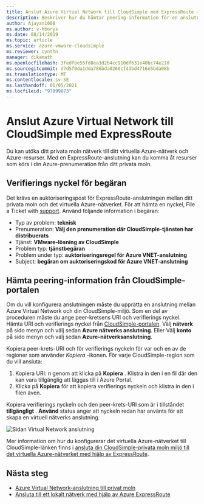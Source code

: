 ```yaml
---
title: Anslut Azure Virtual Network till CloudSimple med ExpressRoute – Azure VMware-lösning från CloudSimple
description: Beskriver hur du hämtar peering-information för en anslutning mellan det virtuella Azure-nätverket och din CloudSimple-miljö
author: Ajayan1008
ms.author: v-hborys
ms.date: 08/14/2019
ms.topic: article
ms.service: azure-vmware-cloudsimple
ms.reviewer: cynthn
manager: dikamath
ms.openlocfilehash: 3fedfbe55fd8ea3d2b4cc910df631e40bc74e210
ms.sourcegitcommit: d7d5f0da1dda786bda0260cf43bd4716e5bda08b
ms.translationtype: MT
ms.contentlocale: sv-SE
ms.lasthandoff: 01/05/2021
ms.locfileid: "97899073"
---
```

# <a name="connect-azure-virtual-network-to-cloudsimple-using-expressroute"></a>Anslut Azure Virtual Network till CloudSimple med ExpressRoute

Du kan utöka ditt privata moln nätverk till ditt virtuella Azure-nätverk och Azure-resurser. Med en ExpressRoute-anslutning kan du komma åt resurser som körs i din Azure-prenumeration från ditt privata moln.

## <a name="request-authorization-key"></a>Verifierings nyckel för begäran

Det krävs en auktoriseringspost för ExpressRoute-anslutningen mellan ditt privata moln och det virtuella Azure-nätverket. För att hämta en nyckel, File a Ticket with <a href="https://portal.azure.com/#blade/Microsoft_Azure_Support/HelpAndSupportBlade/newsupportrequest" target="_blank">support</a>.  Använd följande information i begäran:

* Typ av problem: **teknisk**
* Prenumeration: **Välj den prenumeration där CloudSimple-tjänsten har distribuerats**
* Tjänst: **VMware-lösning av CloudSimple**
* Problem typ: **tjänstbegäran**
* Problem under typ: **auktoriseringsregel för Azure VNET-anslutning**
* Subject: **begäran om auktoriseringskod för Azure VNET-anslutning**

## <a name="get-peering-information-from-cloudsimple-portal"></a>Hämta peering-information från CloudSimple-portalen

Om du vill konfigurera anslutningen måste du upprätta en anslutning mellan Azure Virtual Network och din CloudSimple-miljö.  Som en del av proceduren måste du ange peer-kretsens URI och verifierings nyckel. Hämta URI och verifierings nyckel från [CloudSimple-portalen](access-cloudsimple-portal.md).  Välj **nätverk** på sido menyn och välj sedan **Azure nätverks anslutning**. Eller Välj **konto** på sido menyn och välj sedan **Azure-nätverksanslutning**.

Kopiera peer-krets-URI och för verifierings nyckeln för var och en av de regioner som använder *Kopiera* -ikonen. För varje CloudSimple-region som du vill ansluta:

1. Kopiera URI: n genom att klicka på **Kopiera** . Klistra in den i en fil där den kan vara tillgänglig att läggas till i Azure Portal.  
2. Klicka på **Kopiera** för att kopiera verifierings nyckeln och klistra in den i filen även.

Kopiera verifierings nyckeln och den peer-krets-URI som är i tillståndet **tillgängligt** .  **Använd** status anger att nyckeln redan har använts för att skapa en virtuell nätverks anslutning.

![Sidan Virtual Network anslutning](media/virtual-network-connection.png)

Mer information om hur du konfigurerar det virtuella Azure-nätverket till CloudSimple-länken finns i [ansluta din CloudSimple-privata moln miljö till det virtuella Azure-nätverket med hjälp av ExpressRoute](azure-expressroute-connection.md).

## <a name="next-steps"></a>Nästa steg

* [Azure Virtual Network-anslutning till privat moln](azure-expressroute-connection.md)
* [Ansluta till ett lokalt nätverk med hjälp av Azure ExpressRoute](on-premises-connection.md)
